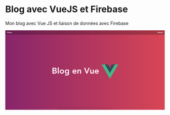 # Blog avec VueJS et Firebase
Mon blog avec Vue JS et liaison de données avec Firebase

![Alt text](/src/assets/home_blog.png)
